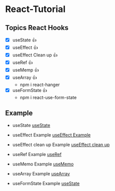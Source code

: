 # React-Tutorial
## Topics React Hooks
- [x] useState :thumbsup: 
- [x] useEffect :thumbsup: 
- [x] useEffect Clean up :thumbsup: 
- [x] useRef :thumbsup: 
- [x] useMemp :thumbsup: 
- [x] useArray :thumbsup: 
    - npm i react-hanger
 - [x] useFormState :thumbsup: 
    - npm i react-use-form-state
## Example

- useState
[ useState ](https://codesandbox.io/s/usestate-example-65znx)

- useEffect Example
[useEffect Example](https://codesandbox.io/s/useeffect-2dgjq)

- useEffect clean up Example
[useEffect clean up ](https://codesandbox.io/s/useeffect-clean-up-tx629)

- useRef Example 
[useRef](https://codesandbox.io/s/useref-gwm3t)

- useMemo Example
[useMemo](https://codesandbox.io/s/usememo-3nwx3)

- useArray Example
[useArray](https://codesandbox.io/s/usearray-ryyqe)

- useFormState Example
[useState](https://codesandbox.io/s/usearray-ryyqe)
